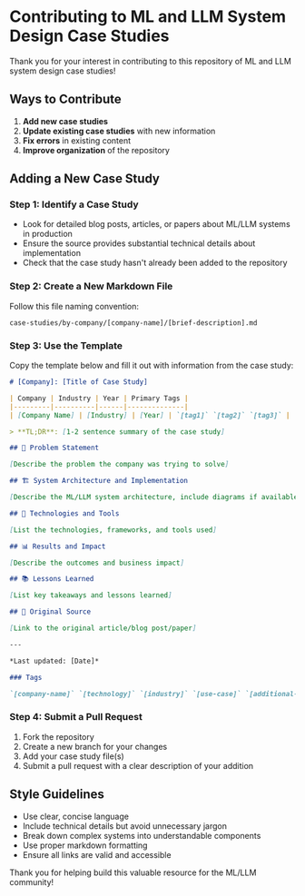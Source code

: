 # Contributing to ML and LLM System Design Case Studies

Thank you for your interest in contributing to this repository of ML and LLM system design case studies!

## Ways to Contribute

1. **Add new case studies**
2. **Update existing case studies** with new information
3. **Fix errors** in existing content
4. **Improve organization** of the repository

## Adding a New Case Study

### Step 1: Identify a Case Study

- Look for detailed blog posts, articles, or papers about ML/LLM systems in production
- Ensure the source provides substantial technical details about implementation
- Check that the case study hasn't already been added to the repository

### Step 2: Create a New Markdown File

Follow this file naming convention:
```
case-studies/by-company/[company-name]/[brief-description].md
```

### Step 3: Use the Template

Copy the template below and fill it out with information from the case study:

```markdown
# [Company]: [Title of Case Study]

| Company | Industry | Year | Primary Tags | 
|---------|----------|------|--------------|
| [Company Name] | [Industry] | [Year] | `[tag1]` `[tag2]` `[tag3]` |

> **TL;DR**: [1-2 sentence summary of the case study]

## 📝 Problem Statement

[Describe the problem the company was trying to solve]

## 🏗️ System Architecture and Implementation

[Describe the ML/LLM system architecture, include diagrams if available]

## 🔧 Technologies and Tools

[List the technologies, frameworks, and tools used]

## 📊 Results and Impact

[Describe the outcomes and business impact]

## 📚 Lessons Learned

[List key takeaways and lessons learned]

## 🔗 Original Source

[Link to the original article/blog post/paper]

---

*Last updated: [Date]*

### Tags

`[company-name]` `[technology]` `[industry]` `[use-case]` `[additional-tags]`
```

### Step 4: Submit a Pull Request

1. Fork the repository
2. Create a new branch for your changes
3. Add your case study file(s)
4. Submit a pull request with a clear description of your addition

## Style Guidelines

- Use clear, concise language
- Include technical details but avoid unnecessary jargon
- Break down complex systems into understandable components
- Use proper markdown formatting
- Ensure all links are valid and accessible

Thank you for helping build this valuable resource for the ML/LLM community!
